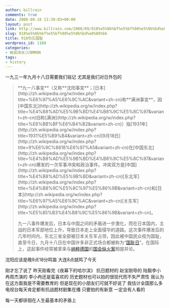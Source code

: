 ```yaml
---
author: billrain
comments: true
date: 2008-09-18 13:39:03+00:00
layout: post
link: http://www.billrain.com/2008/09/918%e5%8b%bf%e5%bf%98%e5%9b%bd%e8%80%bb/
slug: 918%e5%8b%bf%e5%bf%98%e5%9b%bd%e8%80%bb
title: 918勿忘国耻
wordpress_id: 1168
categories:
- 帐如流水|COMMON
tags:
- history
---
```


一九三一年九月十八日需要我们铭记 尤其是我们对日外包的


<blockquote>**九一八事变**（又称**沈阳事变**；[日本](http://zh.wikipedia.org/w/index.php?title=%E6%97%A5%E6%9C%AC&variant=zh-cn)称**满洲事变**，因[中国东北](http://zh.wikipedia.org/w/index.php?title=%E4%B8%AD%E5%9B%BD%E4%B8%9C%E5%8C%97&variant=zh-cn)旧称[满洲](http://zh.wikipedia.org/w/index.php?title=%E6%BB%BF%E6%B4%B2&variant=zh-cn)）指[1931年](http://zh.wikipedia.org/w/index.php?title=1931%E5%B9%B4&variant=zh-cn)[9月18日](http://zh.wikipedia.org/w/index.php?title=9%E6%9C%8818%E6%97%A5&variant=zh-cn)在[中国东北](http://zh.wikipedia.org/w/index.php?title=%E4%B8%AD%E5%9B%BD%E4%B8%9C%E5%8C%97&variant=zh-cn)爆发的一次军事冲突和政治事件。冲突双方是[中国](http://zh.wikipedia.org/w/index.php?title=%E4%B8%AD%E5%9B%BD&variant=zh-cn)[东北军](http://zh.wikipedia.org/w/index.php?title=%E4%B8%9C%E5%8C%97%E5%86%9B&variant=zh-cn)和[日本](http://zh.wikipedia.org/w/index.php?title=%E6%97%A5%E6%9C%AC&variant=zh-cn)[关东军](http://zh.wikipedia.org/w/index.php?title=%E5%85%B3%E4%B8%9C%E5%86%9B&variant=zh-cn)。

九一八事件爆发后，日本与中国之间的矛盾进一步激化，而在日本国内，主战的日本军部地位上升，导致日本走上全面侵华的道路。这次事件爆发后的几年时间内，东北三省全部被日本关东军占领，因此被中国民众视为国耻，直至今日，九月十八日在中国许多非正式场合都被称为“[国耻日](http://zh.wikipedia.org/w/index.php?title=%E5%9B%BD%E8%80%BB%E6%97%A5&action=edit&redlink=1)”。在国际上，这起事件经常被拿来与[纳粹德国](http://zh.wikipedia.org/w/index.php?title=%E7%BA%B3%E7%B2%B9%E5%BE%B7%E5%9B%BD&variant=zh-cn)的[国会纵火案](http://zh.wikipedia.org/w/index.php?title=%E5%9B%BD%E4%BC%9A%E7%BA%B5%E7%81%AB%E6%A1%88&variant=zh-cn)相提并论。</blockquote>


沈阳应该是晚9点18分鸣笛 大连8点就鸣了今天

刚才忘了说了 昨天刚看完《夜幕下的哈尔滨》 抗日题材的 赵宝刚导的 陆毅李小冉周杰演的 李小冉还是蛮喜欢的 历史题材也可以拍的很现代而不失严肃性 我认为在这方面我是不需要教育的 但是现在的小朋友们可就不好说了 我估计全国那么多电视台每天肯定都有抗战题材剧集在播 只要拍的有新意 一定会有人看的

每一天都徘徊在人生最基本的矛盾上
